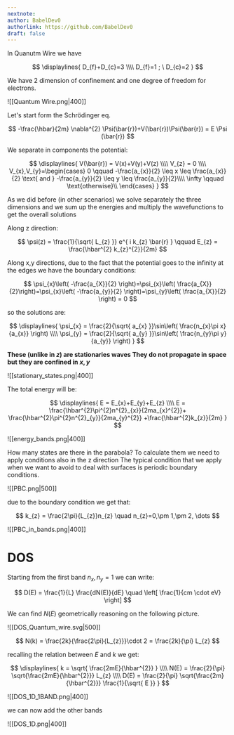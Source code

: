 ```yaml
---
nextnote: 
author: BabelDev0
authorlink: https://github.com/BabelDev0
draft: false
---
```

In Quanutm Wire we have 

$$ 
\displaylines{
D_{f}+D_{c}=3 \\\\
D_{f}=1 ; \ D_{c}=2
}
$$

We have 2 dimension of confinement and one degree of freedom for electrons.

![[Quantum Wire.png|400]]

Let's start form the Schrödinger eq.

$$
-\frac{\hbar}{2m} \nabla^{2} \Psi(\bar{r})+V(\bar{r})\Psi(\bar{r}) = E \Psi (\bar{r})
$$

We separate in components the potential:

$$
\displaylines{
V(\bar{r}) = V(x)+V(y)+V(z)
\\\\
V_{z} = 0
\\\\
V_{x},V_{y}=\begin{cases}  
0 \qquad -\frac{a_{x}}{2} \leq x \leq \frac{a_{x}}{2} \text{ and } -\frac{a_{y}}{2} \leq y \leq \frac{a_{y}}{2}\\\\
\infty \qquad \text{otherwise}\\
\end{cases}
}
$$

As we did before (in other scenarios) we solve separately the three dimensions and we sum up the energies and multiply the wavefunctions to get the overall solutions

Along z direction:

$$
\psi(z) = \frac{1}{\sqrt{ L_{z} }} e^{ i k_{z} \bar{r} } \qquad E_{z} = \frac{\hbar^{2} k_{z}^{2}}{2m}
$$

Along x,y directions, due to the fact that the potential goes to the infinity at the edges we have the boundary conditions:

$$
\psi_{x}\left( -\frac{a_{X}}{2} \right)=\psi_{x}\left( \frac{a_{X}}{2}\right)=\psi_{x}\left( -\frac{a_{y}}{2} \right)=\psi_{y}\left( \frac{a_{X}}{2} \right) = 0
$$

so the solutions are:

$$
\displaylines{
\psi_{x} = \frac{2}{\sqrt{ a_{x} }}\sin\left( \frac{n_{x}\pi x}{a_{x}} \right)
\\\\
\psi_{y} = \frac{2}{\sqrt{ a_{y} }}\sin\left( \frac{n_{y}\pi y}{a_{y}} \right)
}
$$

**These (unlike in $z$) are stationaries waves They do not propagate in space but they are confined in $x,y$**

![[stationary_states.png|400]]


The total energy will be:

$$
\displaylines{
E = E_{x}+E_{y}+E_{z}
\\\\
E = \frac{\hbar^{2}\pi^{2}n^{2}_{x}}{2ma_{x}^{2}}+
\frac{\hbar^{2}\pi^{2}n^{2}_{y}}{2ma_{y}^{2}}
+\frac{\hbar^{2}k_{z}}{2m}
}
$$

![[energy_bands.png|400]]

How many states are there in the parabola? To calculate them we need to apply conditions also in the z direction The typical condition that we apply when we want to avoid to deal with surfaces is periodic boundary conditions.

![[PBC.png|500]]

due to the boundary condition we get that:

$$
k_{z} = \frac{2\pi}{L_{z}}n_{z} \quad n_{z}=0,\pm 1,\pm 2, \dots
$$

![[PBC_in_bands.png|400]]

# DOS

Starting from the first band $n_x,n_{y}=1$ we can write:

$$
D(E) = \frac{1}{L} \frac{dN(E)}{dE} \quad \left[ \frac{1}{cm \cdot eV} \right]
$$

We can find $N(E)$ geometrically reasoning on the following picture.

![[DOS_Quantum_wire.svg|500]]

$$
N(k) = \frac{2k}{\frac{2\pi}{L_{z}}}\cdot 2 = \frac{2k}{\pi} L_{z}
$$

recalling the relation between $E$ and $k$ we get:

$$
\displaylines{
k = \sqrt{ \frac{2mE}{\hbar^{2}} }
\\\\
N(E) = \frac{2}{\pi} \sqrt{\frac{2mE}{\hbar^{2}}} L_{z}
\\\\
D(E) = \frac{2}{\pi} \sqrt{\frac{2m}{\hbar^{2}}} \frac{1}{\sqrt{ E }}
}
$$

![[DOS_1D_1BAND.png|400]]

we can now add the other bands

![[DOS_1D.png|400]]